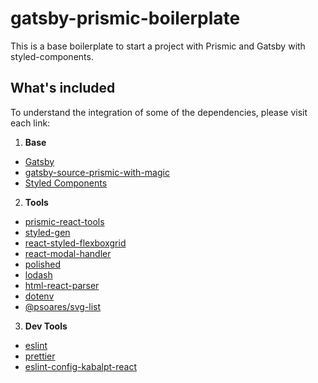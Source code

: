 # gatsby-prismic-boilerplate

This is a base boilerplate to start a project with Prismic and Gatsby with styled-components.

## What's included

To understand the integration of some of the dependencies, please visit each link:

1. **Base**
  - [Gatsby](https://gatsbyjs.org)
  - [gatsby-source-prismic-with-magic](https://github.com/kabalpt/gatsby-source-prismic-with-magic)
  - [Styled Components](https://styled-components.com)
2. **Tools**
  - [prismic-react-tools](https://github.com/kabalpt/prismic-react-tools)
  - [styled-gen](https://github.com/psoaresbj/styled-gen)
  - [react-styled-flexboxgrid](https://github.com/LoicMahieu/react-styled-flexboxgrid)
  - [react-modal-handler](https://github.com/psoaresbj/react-modal-handler)
  - [polished](https://polished.js.org/)
  - [lodash](https://lodash.com/)
  - [html-react-parser](https://github.com/remarkablemark/html-react-parser)
  - [dotenv](https://github.com/motdotla/dotenv)
  - [@psoares/svg-list](https://github.com/psoaresbj/svg-list)
3. **Dev Tools**
  - [eslint](https://eslint.org/)
  - [prettier](https://prettier.io/)
  - [eslint-config-kabalpt-react](https://github.com/kabalpt/eslint-config-kabalpt-react)